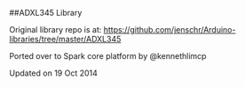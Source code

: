 ##ADXL345 Library

Original library repo is at: https://github.com/jenschr/Arduino-libraries/tree/master/ADXL345

Ported over to Spark core platform by @kennethlimcp

Updated on 19 Oct 2014
